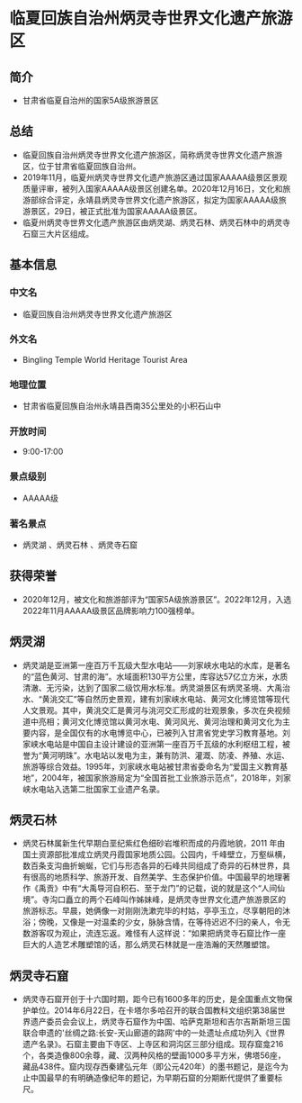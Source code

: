 # 临夏回族自治州炳灵寺世界文化遗产旅游区
## 简介
- 甘肃省临夏自治州的国家5A级旅游景区
## 总结
- 临夏回族自治州炳灵寺世界文化遗产旅游区，简称炳灵寺世界文化遗产旅游区，位于甘肃省临夏回族自治州。 
- 2019年11月，临夏州炳灵寺世界文化遗产旅游区通过国家AAAAA级景区景观质量评审，被列入国家AAAAA级景区创建名单。2020年12月16日，文化和旅游部综合评定，永靖县炳灵寺世界文化遗产旅游区，拟定为国家AAAAA级旅游景区，29日，被正式批准为国家AAAAA级景区。
- 临夏州炳灵寺世界文化遗产旅游区由炳灵湖、炳灵石林、炳灵石林中的炳灵寺石窟三大片区组成。
## 基本信息
### 中文名
- 临夏回族自治州炳灵寺世界文化遗产旅游区
### 外文名
- Bingling Temple World Heritage Tourist Area
### 地理位置
- 甘肃省临夏回族自治州永靖县西南35公里处的小积石山中
### 开放时间
- 9:00-17:00
### 景点级别
- AAAAA级
### 著名景点
- 炳灵湖 、炳灵石林 、炳灵寺石窟
## 获得荣誉
- 2020年12月，被文化和旅游部评为“国家5A级旅游景区”。2022年12月，入选2022年11月AAAAA级景区品牌影响力100强榜单。
## 炳灵湖
- 炳灵湖是亚洲第一座百万千瓦级大型水电站——刘家峡水电站的水库，是著名的“蓝色黄河、甘肃的海”。水域面积130平方公里，库容达57亿立方米，水质清澈、无污染，达到了国家二级饮用水标准。炳灵湖景区有炳灵圣境、大禹治水、“黄洮交汇”等自然历史景观，建有刘家峡水电站、黄河文化博览馆等现代人文景观。其中，黄洮交汇是黄河与洮河交汇形成的壮观景象，多次在央视频道中亮相；黄河文化博览馆以黄河水电、黄河风光、黄河治理和黄河文化为主要内容，是全国仅有的水电博览中心，已被列入甘肃省党史学习教育基地。刘家峡水电站是中国自主设计建设的亚洲第一座百万千瓦级的水利枢纽工程，被誉为“黄河明珠”。水电站以发电为主，兼有防洪、灌溉、防凌、养殖、水运、旅游等综合效益。1995年，刘家峡水电站被甘肃省委命名为“爱国主义教育基地”，2004年，被国家旅游局定为“全国首批工业旅游示范点”，2018年，刘家峡水电站入选第二批国家工业遗产名录。
## 炳灵石林
- 炳灵石林属新生代早期白垩纪紫红色细砂岩堆积而成的丹霞地貌，2011 年由国土资源部批准成立炳灵丹霞国家地质公园。公园内，千峰壁立，万壑纵横，数百条支沟曲折蜿蜒，它们与形态各异的石峰共同组成了奇异的石林世界，具有很高的地质科学、旅游开发、自然美学、生态保护价值。中国最早的地理著作《禹贡》中有“大禹导河自积石、至于龙门”的记载，说的就是这个“人间仙境”。寺沟口矗立的两个石峰叫作姊妹峰，是炳灵寺世界文化遗产旅游景区的旅游标志。早晨，她俩像一对刚刚洗漱完毕的村姑，亭亭玉立，尽享朝阳的沐浴；傍晚，又像是一对温柔的少女，脉脉含情，在等待迟迟不归的亲人，令无数游客叹为观止，流连忘返。难怪有人这样说：“如果把炳灵寺石窟比作一座巨大的人造艺术雕塑馆的话，那么炳灵石林就是一座浩瀚的天然雕塑馆。
## 炳灵寺石窟
- 炳灵寺石窟开创于十六国时期，距今已有1600多年的历史，是全国重点文物保护单位。2014年6月22日，在卡塔尔多哈召开的联合国教科文组织第38届世界遗产委员会会议上，炳灵寺石窟作为中国、哈萨克斯坦和吉尔吉斯斯坦三国联合申遗的'丝绸之路:长安-天山廊道的路网'中的一处遗址点成功列入《世界遗产名录》。石窟主要由下寺区、上寺区和洞沟区三部分组成。现存窟龛216个，各类造像800余尊，藏、汉两种风格的壁画1000多平方米，佛塔56座，藏品438件。窟内现存西秦建弘元年（即公元420年）的墨书题记，是迄今为止中国最早的有明确造像纪年的题记，为早期石窟的分期断代提供了重要标尺。
